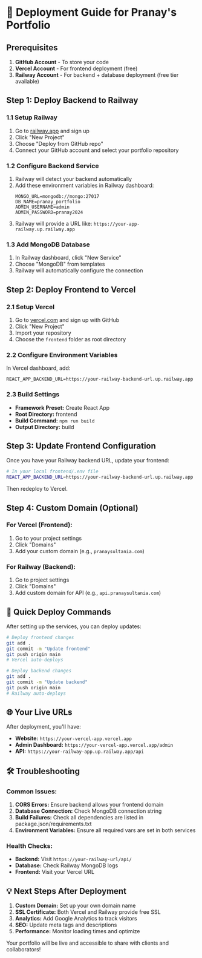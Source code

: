 # 🚀 Deployment Guide for Pranay's Portfolio

## Prerequisites
1. **GitHub Account** - To store your code
2. **Vercel Account** - For frontend deployment (free)
3. **Railway Account** - For backend + database deployment (free tier available)

## Step 1: Deploy Backend to Railway

### 1.1 Setup Railway
1. Go to [railway.app](https://railway.app) and sign up
2. Click "New Project"
3. Choose "Deploy from GitHub repo"
4. Connect your GitHub account and select your portfolio repository

### 1.2 Configure Backend Service
1. Railway will detect your backend automatically
2. Add these environment variables in Railway dashboard:
   ```
   MONGO_URL=mongodb://mongo:27017
   DB_NAME=pranay_portfolio
   ADMIN_USERNAME=admin
   ADMIN_PASSWORD=pranay2024
   ```
3. Railway will provide a URL like: `https://your-app-railway.up.railway.app`

### 1.3 Add MongoDB Database
1. In Railway dashboard, click "New Service"
2. Choose "MongoDB" from templates
3. Railway will automatically configure the connection

## Step 2: Deploy Frontend to Vercel

### 2.1 Setup Vercel
1. Go to [vercel.com](https://vercel.com) and sign up with GitHub
2. Click "New Project"
3. Import your repository
4. Choose the `frontend` folder as root directory

### 2.2 Configure Environment Variables
In Vercel dashboard, add:
```
REACT_APP_BACKEND_URL=https://your-railway-backend-url.up.railway.app
```

### 2.3 Build Settings
- **Framework Preset:** Create React App
- **Root Directory:** frontend
- **Build Command:** `npm run build`
- **Output Directory:** build

## Step 3: Update Frontend Configuration

Once you have your Railway backend URL, update your frontend:

```bash
# In your local frontend/.env file
REACT_APP_BACKEND_URL=https://your-railway-backend-url.up.railway.app
```

Then redeploy to Vercel.

## Step 4: Custom Domain (Optional)

### For Vercel (Frontend):
1. Go to your project settings
2. Click "Domains"
3. Add your custom domain (e.g., `pranaysultania.com`)

### For Railway (Backend):
1. Go to project settings
2. Click "Domains"
3. Add custom domain for API (e.g., `api.pranaysultania.com`)

## 🔧 Quick Deploy Commands

After setting up the services, you can deploy updates:

```bash
# Deploy frontend changes
git add .
git commit -m "Update frontend"
git push origin main
# Vercel auto-deploys

# Deploy backend changes  
git add .
git commit -m "Update backend"
git push origin main
# Railway auto-deploys
```

## 🌐 Your Live URLs

After deployment, you'll have:
- **Website:** `https://your-vercel-app.vercel.app`
- **Admin Dashboard:** `https://your-vercel-app.vercel.app/admin`
- **API:** `https://your-railway-app.up.railway.app/api`

## 🛠 Troubleshooting

### Common Issues:
1. **CORS Errors:** Ensure backend allows your frontend domain
2. **Database Connection:** Check MongoDB connection string
3. **Build Failures:** Check all dependencies are listed in package.json/requirements.txt
4. **Environment Variables:** Ensure all required vars are set in both services

### Health Checks:
- **Backend:** Visit `https://your-railway-url/api/`
- **Database:** Check Railway MongoDB logs
- **Frontend:** Visit your Vercel URL

## 💡 Next Steps After Deployment

1. **Custom Domain:** Set up your own domain name
2. **SSL Certificate:** Both Vercel and Railway provide free SSL
3. **Analytics:** Add Google Analytics to track visitors
4. **SEO:** Update meta tags and descriptions
5. **Performance:** Monitor loading times and optimize

Your portfolio will be live and accessible to share with clients and collaborators!